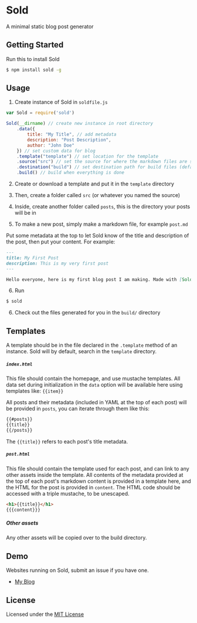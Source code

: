 # Sold

A minimal static blog post generator

## Getting Started

Run this to install Sold
```sh
$ npm install sold -g
```

## Usage

1) Create instance of Sold in `soldfile.js`
```js
var Sold = require('sold')

Sold(__dirname) // create new instance in root directory
    .data({
        title: "My Title", // add metadata
        description: "Post Description",
        author: "John Doe"
    }) // set custom data for blog
    .template("template") // set location for the template
    .source("src") // set the source for where the markdown files are stored (default is src)
    .destination("build") // set destination path for build files (default is build)
    .build() // build when everything is done
```

2) Create or download a template and put it in the `template` directory

3) Then, create a folder called `src` (or whatever you named the source)

4) Inside, create another folder called `posts`, this is the directory your posts will be in

5) To make a new post, simply make a markdown file, for example `post.md`

Put some metadata at the top to let Sold know of the title and description of the post, then put your content. For example:
```markdown
---
title: My First Post
description: This is my very first post
---

Hello everyone, here is my first blog post I am making. Made with [Sold](https://github.com/KingPixil/sold)
```

6) Run

```sh
$ sold
```

6) Check out the files generated for you in the `build/` directory

## Templates

A template should be in the file declared in the `.template` method of an instance. Sold will by default, search in the `template` directory.

##### `index.html`

This file should contain the homepage, and use mustache templates. All data set during initialization in the `data` option will be available here using templates like: `{{item}}`

All posts and their metadata (included in YAML at the top of each post) will be provided in `posts`, you can iterate through them like this:

```html
{{#posts}}
{{title}}
{{/posts}}
```

The `{{title}}` refers to each post's title metadata.

##### ```post.html```

This file should contain the template used for each post, and can link to any other assets inside the template. All contents of the metadata provided at the top of each post's markdown content is provided in a template here, and the HTML for the post is provided in `content`. The HTML code should be accessed with a triple mustache, to be unescaped.

```html
<h1>{{title}}</h1>
{{{content}}}
```

##### Other assets

Any other assets will be copied over to the build directory.


## Demo

Websites running on Sold, submit an issue if you have one.

- [My Blog](http://blog.kabir.ml)


## License

Licensed under the [MIT License](http://kingpixil.github.io/license)
